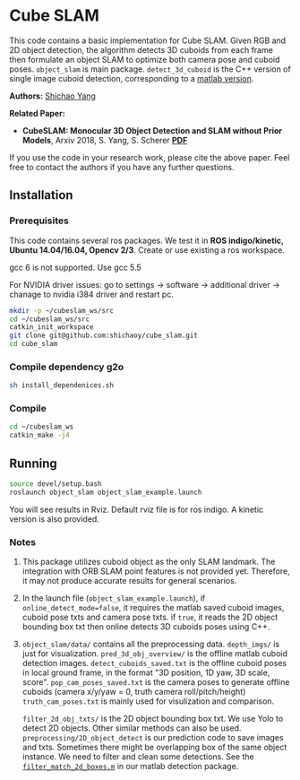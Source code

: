 # Cube SLAM #
This code contains a basic implementation for Cube SLAM. Given RGB and 2D object detection, the algorithm detects 3D cuboids from each frame then formulate an object SLAM to optimize both camera pose and cuboid poses. ```object_slam``` is main package. ```detect_3d_cuboid``` is the C++ version of single image cuboid detection, corresponding to a [matlab version](https://github.com/shichaoy/matlab_cuboid_detect).

**Authors:** [Shichao Yang](http://www.frc.ri.cmu.edu/~syang/)

**Related Paper:**

* **CubeSLAM: Monocular 3D Object Detection and SLAM without Prior Models**, Arxiv 2018, S. Yang, S. Scherer  [**PDF**](https://arxiv.org/abs/1806.00557)

If you use the code in your research work, please cite the above paper. Feel free to contact the authors if you have any further questions.



## Installation

### Prerequisites
This code contains several ros packages. We test it in **ROS indigo/kinetic, Ubuntu 14.04/16.04, Opencv 2/3**. Create or use existing a ros workspace.

gcc 6 is not supported. Use gcc 5.5

For NVIDIA driver issues: go to settings -> software -> additional driver -> chanage to nvidia i384 driver and restart pc.

```bash
mkdir -p ~/cubeslam_ws/src
cd ~/cubeslam_ws/src
catkin_init_workspace
git clone git@github.com:shichaoy/cube_slam.git
cd cube_slam
```

### Compile dependency g2o
```bash
sh install_dependenices.sh
```


### Compile
```bash
cd ~/cubeslam_ws
catkin_make -j4
```


## Running #
```bash
source devel/setup.bash
roslaunch object_slam object_slam_example.launch
```
You will see results in Rviz. Default rviz file is for ros indigo. A kinetic version is also provided.


### Notes

1. This package utilizes cuboid object as the only SLAM landmark. The integration with ORB SLAM point features is not provided yet. Therefore, it may not produce accurate results for general scenarios.

2. In the launch file (```object_slam_example.launch```), if ```online_detect_mode=false```, it requires the matlab saved cuboid images, cuboid pose txts and camera pose txts.  if ```true```, it reads the 2D object bounding box txt then online detects 3D cuboids poses using C++.

3. ```object_slam/data/``` contains all the preprocessing data. ```depth_imgs/``` is just for visualization. ```pred_3d_obj_overview/``` is the offline matlab cuboid detection images. ```detect_cuboids_saved.txt``` is the offline cuboid poses in local ground frame, in the format "3D position, 1D yaw, 3D scale, score". ```pop_cam_poses_saved.txt``` is the camera poses to generate offline cuboids (camera x/y/yaw = 0, truth camera roll/pitch/height) ```truth_cam_poses.txt``` is mainly used for visulization and comparison.

	```filter_2d_obj_txts/``` is the 2D object bounding box txt. We use Yolo to detect 2D objects. Other similar methods can also be used. ```preprocessing/2D_object_detect``` is our prediction code to save images and txts. Sometimes there might be overlapping box of the same object instance. We need to filter and clean some detections. See the [```filter_match_2d_boxes.m```](https://github.com/shichaoy/matlab_cuboid_detect/blob/master/filter_match_2d_boxes.m) in our matlab detection package.
